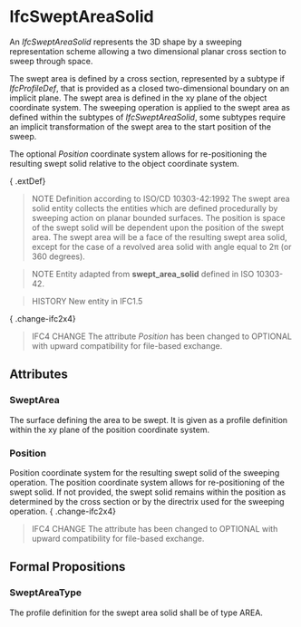 # IfcSweptAreaSolid

An _IfcSweptAreaSolid_ represents the 3D shape by a sweeping representation scheme allowing a two dimensional planar cross section to sweep through space.

The swept area is defined by a cross section, represented by a subtype if _IfcProfileDef_, that is provided as a closed two-dimensional boundary on an implicit plane. The swept area is defined in the xy plane of the object coordinate system. The sweeping operation is applied to the swept area as defined within the subtypes of _IfcSweptAreaSolid_, some subtypes require an implicit transformation of the swept area to the start position of the sweep.

The optional _Position_ coordinate system allows for re-positioning the resulting swept solid relative to the object coordinate system.

{ .extDef}
> NOTE Definition according to ISO/CD 10303-42:1992
> The swept area solid entity collects the entities which are defined procedurally by sweeping action on planar bounded surfaces. The position is space of the swept solid will be dependent upon the position of the swept area. The swept area will be a face of the resulting swept area solid, except for the case of a revolved area solid with angle equal to 2&pi; (or 360 degrees).

> NOTE Entity adapted from **swept_area_solid** defined in ISO 10303-42.

> HISTORY New entity in IFC1.5

{ .change-ifc2x4}
> IFC4 CHANGE The attribute _Position_ has been changed to OPTIONAL with upward compatibility for file-based exchange.

## Attributes

### SweptArea
The surface defining the area to be swept. It is given as a profile definition within the xy plane of the position coordinate system.

### Position
Position coordinate system for the resulting swept solid of the sweeping operation. The position coordinate system allows for re-positioning of the swept solid. If not provided, the swept solid remains within the position as determined by the cross section or by the directrix used for the sweeping operation.
{ .change-ifc2x4}
> IFC4 CHANGE The attribute has been changed to OPTIONAL with upward compatibility for file-based exchange.

## Formal Propositions

### SweptAreaType
The profile definition for the swept area solid shall be of type AREA.
